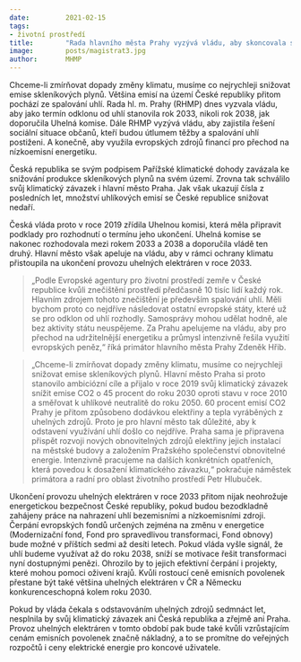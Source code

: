 ```yaml
---
date:         2021-02-15
tags:         
- životní prostředí
title:        "Rada hlavního města Prahy vyzývá vládu, aby skoncovala se spalováním uhlí v roce 2033"
image: 	      posts/magistrat3.jpg
author:       MHMP
---
```


Chceme-li zmírňovat dopady změny klimatu, musíme co nejrychleji snižovat emise skleníkových plynů. Většina emisí na území České republiky přitom pochází ze spalování uhlí. Rada hl. m. Prahy (RHMP) dnes vyzvala vládu, aby jako termín odklonu od uhlí stanovila rok 2033, nikoli rok 2038, jak doporučila Uhelná komise. Dále RHMP vyzývá vládu, aby zajistila řešení sociální situace občanů, kteří budou útlumem těžby a spalování uhlí postiženi. A konečně, aby využila evropských zdrojů financí pro přechod na nízkoemisní energetiku.

Česká republika se svým podpisem Pařížské klimatické dohody zavázala ke snižování produkce skleníkových plynů na svém území. Zrovna tak schválilo svůj klimatický závazek i hlavní město Praha. Jak však ukazují čísla z posledních let, množství uhlíkových emisí se České republice snižovat nedaří.

Česká vláda proto v roce 2019 zřídila Uhelnou komisi, která měla připravit podklady pro rozhodnutí o termínu jeho ukončení. Uhelná komise se nakonec rozhodovala mezi rokem 2033 a 2038 a doporučila vládě ten druhý. Hlavní město však apeluje na vládu, aby v rámci ochrany klimatu přistoupila na ukončení provozu uhelných elektráren v roce 2033.

> „Podle Evropské agentury pro životní prostředí zemře v České republice kvůli znečištění prostředí předčasně 10 tisíc lidí každý rok. Hlavním zdrojem tohoto znečištění je především spalování uhlí. Měli bychom proto co nejdříve následovat ostatní evropské státy, které už se pro odklon od uhlí rozhodly. Samosprávy mohou udělat hodně, ale bez aktivity státu neuspějeme. Za Prahu apelujeme na vládu, aby pro přechod na udržitelnější energetiku a průmysl intenzivně řešila využití evropských peněz,“ říká primátor hlavního města Prahy Zdeněk Hřib.

> „Chceme-li zmírňovat dopady změny klimatu, musíme co nejrychleji snižovat emise skleníkových plynů. Hlavní město Praha si proto stanovilo ambiciózní cíle a přijalo v roce 2019 svůj klimatický závazek snížit emise CO2 o 45 procent do roku 2030 oproti stavu v roce 2010 a směřovat k uhlíkové neutralitě do roku 2050. 60 procent emisí CO2 Prahy je přitom způsobeno dodávkou elektřiny a tepla vyráběných z uhelných zdrojů. Proto je pro hlavní město tak důležité, aby k odstavení využívání uhlí došlo co nejdříve. Praha sama je připravena přispět rozvoji nových obnovitelných zdrojů elektřiny jejich instalací na městské budovy a založením Pražského společenství obnovitelné energie. Intenzivně pracujeme na dalších konkrétních opatřeních, která povedou k dosažení klimatického závazku,“ pokračuje náměstek primátora a radní pro oblast životního prostředí Petr Hlubuček.

Ukončení provozu uhelných elektráren v roce 2033 přitom nijak neohrožuje energetickou bezpečnost České republiky, pokud budou bezodkladně zahájeny práce na nahrazení uhlí bezemisními a nízkoemisními zdroji. Čerpání evropských fondů určených zejména na změnu v energetice (Modernizační fond, Fond pro spravedlivou transformaci, Fond obnovy) bude možné v příštích sedmi až desíti letech. Pokud vláda vyšle signál, že uhlí budeme využívat až do roku 2038, sníží se motivace řešit transformaci nyní dostupnými penězi. Ohrozilo by to jejich efektivní čerpání i projekty, které mohou pomoci oživení krajů. Kvůli rostoucí ceně emisních povolenek přestane být také většina uhelných elektráren v ČR a Německu konkurenceschopná kolem roku 2030.

Pokud by vláda čekala s odstavováním uhelných zdrojů sedmnáct let, nesplnila by svůj klimatický závazek ani Česká republika a zřejmě ani Praha. Provoz uhelných elektráren v tomto období pak bude také kvůli vzrůstajícím cenám emisních povolenek značně nákladný, a to se promítne do veřejných rozpočtů i ceny elektrické energie pro koncové uživatele.
